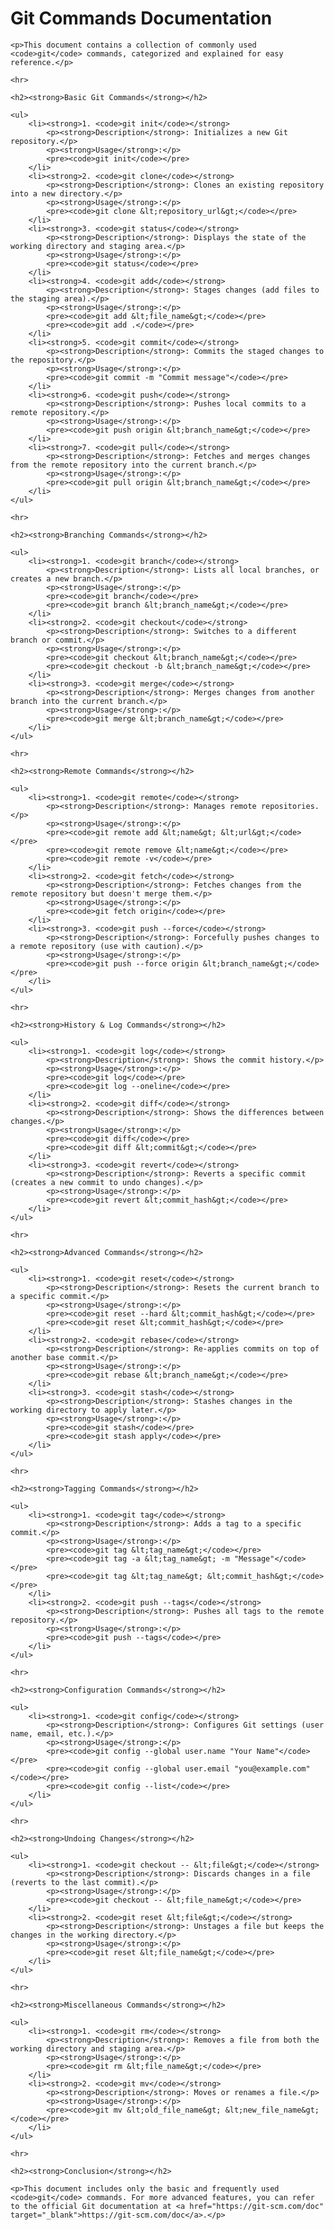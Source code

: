 <!DOCTYPE html>
<html lang="en">
<head>
    <meta charset="UTF-8">
    <meta name="viewport" content="width=device-width, initial-scale=1.0">
    <title>Git Commands Documentation</title>
</head>
<body>
    <h1>Git Commands Documentation</h1>

    <p>This document contains a collection of commonly used <code>git</code> commands, categorized and explained for easy reference.</p>

    <hr>

    <h2><strong>Basic Git Commands</strong></h2>

    <ul>
        <li><strong>1. <code>git init</code></strong>
            <p><strong>Description</strong>: Initializes a new Git repository.</p>
            <p><strong>Usage</strong>:</p>
            <pre><code>git init</code></pre>
        </li>
        <li><strong>2. <code>git clone</code></strong>
            <p><strong>Description</strong>: Clones an existing repository into a new directory.</p>
            <p><strong>Usage</strong>:</p>
            <pre><code>git clone &lt;repository_url&gt;</code></pre>
        </li>
        <li><strong>3. <code>git status</code></strong>
            <p><strong>Description</strong>: Displays the state of the working directory and staging area.</p>
            <p><strong>Usage</strong>:</p>
            <pre><code>git status</code></pre>
        </li>
        <li><strong>4. <code>git add</code></strong>
            <p><strong>Description</strong>: Stages changes (add files to the staging area).</p>
            <p><strong>Usage</strong>:</p>
            <pre><code>git add &lt;file_name&gt;</code></pre>
            <pre><code>git add .</code></pre>
        </li>
        <li><strong>5. <code>git commit</code></strong>
            <p><strong>Description</strong>: Commits the staged changes to the repository.</p>
            <p><strong>Usage</strong>:</p>
            <pre><code>git commit -m "Commit message"</code></pre>
        </li>
        <li><strong>6. <code>git push</code></strong>
            <p><strong>Description</strong>: Pushes local commits to a remote repository.</p>
            <p><strong>Usage</strong>:</p>
            <pre><code>git push origin &lt;branch_name&gt;</code></pre>
        </li>
        <li><strong>7. <code>git pull</code></strong>
            <p><strong>Description</strong>: Fetches and merges changes from the remote repository into the current branch.</p>
            <p><strong>Usage</strong>:</p>
            <pre><code>git pull origin &lt;branch_name&gt;</code></pre>
        </li>
    </ul>

    <hr>

    <h2><strong>Branching Commands</strong></h2>

    <ul>
        <li><strong>1. <code>git branch</code></strong>
            <p><strong>Description</strong>: Lists all local branches, or creates a new branch.</p>
            <p><strong>Usage</strong>:</p>
            <pre><code>git branch</code></pre>
            <pre><code>git branch &lt;branch_name&gt;</code></pre>
        </li>
        <li><strong>2. <code>git checkout</code></strong>
            <p><strong>Description</strong>: Switches to a different branch or commit.</p>
            <p><strong>Usage</strong>:</p>
            <pre><code>git checkout &lt;branch_name&gt;</code></pre>
            <pre><code>git checkout -b &lt;branch_name&gt;</code></pre>
        </li>
        <li><strong>3. <code>git merge</code></strong>
            <p><strong>Description</strong>: Merges changes from another branch into the current branch.</p>
            <p><strong>Usage</strong>:</p>
            <pre><code>git merge &lt;branch_name&gt;</code></pre>
        </li>
    </ul>

    <hr>

    <h2><strong>Remote Commands</strong></h2>

    <ul>
        <li><strong>1. <code>git remote</code></strong>
            <p><strong>Description</strong>: Manages remote repositories.</p>
            <p><strong>Usage</strong>:</p>
            <pre><code>git remote add &lt;name&gt; &lt;url&gt;</code></pre>
            <pre><code>git remote remove &lt;name&gt;</code></pre>
            <pre><code>git remote -v</code></pre>
        </li>
        <li><strong>2. <code>git fetch</code></strong>
            <p><strong>Description</strong>: Fetches changes from the remote repository but doesn't merge them.</p>
            <p><strong>Usage</strong>:</p>
            <pre><code>git fetch origin</code></pre>
        </li>
        <li><strong>3. <code>git push --force</code></strong>
            <p><strong>Description</strong>: Forcefully pushes changes to a remote repository (use with caution).</p>
            <p><strong>Usage</strong>:</p>
            <pre><code>git push --force origin &lt;branch_name&gt;</code></pre>
        </li>
    </ul>

    <hr>

    <h2><strong>History & Log Commands</strong></h2>

    <ul>
        <li><strong>1. <code>git log</code></strong>
            <p><strong>Description</strong>: Shows the commit history.</p>
            <p><strong>Usage</strong>:</p>
            <pre><code>git log</code></pre>
            <pre><code>git log --oneline</code></pre>
        </li>
        <li><strong>2. <code>git diff</code></strong>
            <p><strong>Description</strong>: Shows the differences between changes.</p>
            <p><strong>Usage</strong>:</p>
            <pre><code>git diff</code></pre>
            <pre><code>git diff &lt;commit&gt;</code></pre>
        </li>
        <li><strong>3. <code>git revert</code></strong>
            <p><strong>Description</strong>: Reverts a specific commit (creates a new commit to undo changes).</p>
            <p><strong>Usage</strong>:</p>
            <pre><code>git revert &lt;commit_hash&gt;</code></pre>
        </li>
    </ul>

    <hr>

    <h2><strong>Advanced Commands</strong></h2>

    <ul>
        <li><strong>1. <code>git reset</code></strong>
            <p><strong>Description</strong>: Resets the current branch to a specific commit.</p>
            <p><strong>Usage</strong>:</p>
            <pre><code>git reset --hard &lt;commit_hash&gt;</code></pre>
            <pre><code>git reset &lt;commit_hash&gt;</code></pre>
        </li>
        <li><strong>2. <code>git rebase</code></strong>
            <p><strong>Description</strong>: Re-applies commits on top of another base commit.</p>
            <p><strong>Usage</strong>:</p>
            <pre><code>git rebase &lt;branch_name&gt;</code></pre>
        </li>
        <li><strong>3. <code>git stash</code></strong>
            <p><strong>Description</strong>: Stashes changes in the working directory to apply later.</p>
            <p><strong>Usage</strong>:</p>
            <pre><code>git stash</code></pre>
            <pre><code>git stash apply</code></pre>
        </li>
    </ul>

    <hr>

    <h2><strong>Tagging Commands</strong></h2>

    <ul>
        <li><strong>1. <code>git tag</code></strong>
            <p><strong>Description</strong>: Adds a tag to a specific commit.</p>
            <p><strong>Usage</strong>:</p>
            <pre><code>git tag &lt;tag_name&gt;</code></pre>
            <pre><code>git tag -a &lt;tag_name&gt; -m "Message"</code></pre>
            <pre><code>git tag &lt;tag_name&gt; &lt;commit_hash&gt;</code></pre>
        </li>
        <li><strong>2. <code>git push --tags</code></strong>
            <p><strong>Description</strong>: Pushes all tags to the remote repository.</p>
            <p><strong>Usage</strong>:</p>
            <pre><code>git push --tags</code></pre>
        </li>
    </ul>

    <hr>

    <h2><strong>Configuration Commands</strong></h2>

    <ul>
        <li><strong>1. <code>git config</code></strong>
            <p><strong>Description</strong>: Configures Git settings (user name, email, etc.).</p>
            <p><strong>Usage</strong>:</p>
            <pre><code>git config --global user.name "Your Name"</code></pre>
            <pre><code>git config --global user.email "you@example.com"</code></pre>
            <pre><code>git config --list</code></pre>
        </li>
    </ul>

    <hr>

    <h2><strong>Undoing Changes</strong></h2>

    <ul>
        <li><strong>1. <code>git checkout -- &lt;file&gt;</code></strong>
            <p><strong>Description</strong>: Discards changes in a file (reverts to the last commit).</p>
            <p><strong>Usage</strong>:</p>
            <pre><code>git checkout -- &lt;file_name&gt;</code></pre>
        </li>
        <li><strong>2. <code>git reset &lt;file&gt;</code></strong>
            <p><strong>Description</strong>: Unstages a file but keeps the changes in the working directory.</p>
            <p><strong>Usage</strong>:</p>
            <pre><code>git reset &lt;file_name&gt;</code></pre>
        </li>
    </ul>

    <hr>

    <h2><strong>Miscellaneous Commands</strong></h2>

    <ul>
        <li><strong>1. <code>git rm</code></strong>
            <p><strong>Description</strong>: Removes a file from both the working directory and staging area.</p>
            <p><strong>Usage</strong>:</p>
            <pre><code>git rm &lt;file_name&gt;</code></pre>
        </li>
        <li><strong>2. <code>git mv</code></strong>
            <p><strong>Description</strong>: Moves or renames a file.</p>
            <p><strong>Usage</strong>:</p>
            <pre><code>git mv &lt;old_file_name&gt; &lt;new_file_name&gt;</code></pre>
        </li>
    </ul>

    <hr>

    <h2><strong>Conclusion</strong></h2>

    <p>This document includes only the basic and frequently used <code>git</code> commands. For more advanced features, you can refer to the official Git documentation at <a href="https://git-scm.com/doc" target="_blank">https://git-scm.com/doc</a>.</p>
</body>
</html>

